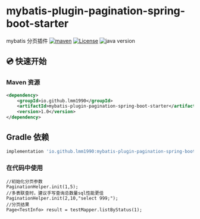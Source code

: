 # mybatis-plugin-pagination-spring-boot-starter

mybatis 分页插件
[![maven](https://img.shields.io/maven-central/v/com.github.lmm1990/jtemplate)](https://mvnrepository.com/artifact/io.github.lmm1990/mybatis-plugin-pagination-spring-boot-starter)
[![License](https://img.shields.io/badge/license-Apache%202-green.svg)](https://www.apache.org/licenses/LICENSE-2.0)
![java version](https://img.shields.io/badge/JAVA-8+-green.svg)

## 💿 快速开始

### Maven 资源

```xml
<dependency>
    <groupId>io.github.lmm1990</groupId>
    <artifactId>mybatis-plugin-pagination-spring-boot-starter</artifactId>
    <version>1.0</version>
</dependency>
```

## Gradle 依赖

```gradle
implementation 'io.github.lmm1990:mybatis-plugin-pagination-spring-boot-starter:1.0'
```

### 在代码中使用

```
//初始化分页参数
PaginationHelper.init(1,5);
//多表联查时，建议手写查询总数量sql性能更佳
PaginationHelper.init(2,10,"select 999;");
//分页结果
Page<TestInfo> result = testMapper.listByStatus(1);
```